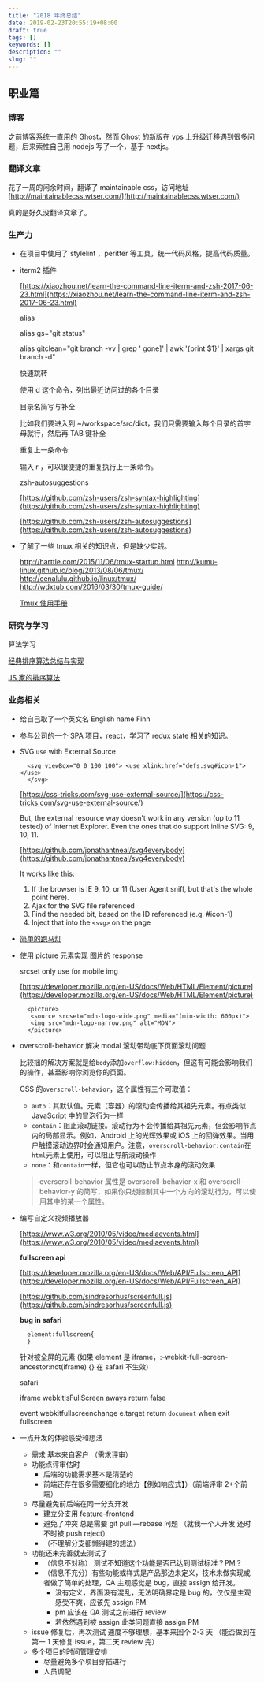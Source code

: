 ```yaml
---
title: "2018 年终总结"
date: 2019-02-23T20:55:19+08:00
draft: true
tags: []
keywords: []
description: ""
slug: ""
---
```


## 职业篇

### 博客

之前博客系统一直用的 Ghost，然而 Ghost 的新版在 vps 上升级迁移遇到很多问题，后来索性自己用 nodejs 写了一个，基于 nextjs。

### 翻译文章

花了一周的闲余时间，翻译了 maintainable css，访问地址 [http://maintainablecss.wtser.com/](http://maintainablecss.wtser.com/)

真的是好久没翻译文章了。

### 生产力

- 在项目中使用了 stylelint ，peritter 等工具，统一代码风格，提高代码质量。
- iterm2 插件

  [https://xiaozhou.net/learn-the-command-line-iterm-and-zsh-2017-06-23.html](https://xiaozhou.net/learn-the-command-line-iterm-and-zsh-2017-06-23.html)

  alias

  alias gs="git status"

  alias gitclean="git branch -vv | grep ' gone]' | awk '{print \$1}' | xargs git branch -d"

  快速跳转

  使用 d 这个命令，列出最近访问过的各个目录

  目录名简写与补全

  比如我们要进入到 ~/workspace/src/dict，我们只需要输入每个目录的首字母就行，然后再 TAB 键补全

  重复上一条命令

  输入 r ，可以很便捷的重复执行上一条命令。

  zsh-autosuggestions

  [https://github.com/zsh-users/zsh-syntax-highlighting](https://github.com/zsh-users/zsh-syntax-highlighting)

  [https://github.com/zsh-users/zsh-autosuggestions](https://github.com/zsh-users/zsh-autosuggestions)

- 了解了一些 tmux 相关的知识点，但是缺少实践。

  http://harttle.com/2015/11/06/tmux-startup.html
  http://kumu-linux.github.io/blog/2013/08/06/tmux/
  http://cenalulu.github.io/linux/tmux/
  http://wdxtub.com/2016/03/30/tmux-guide/

  [Tmux 使用手册](http://louiszhai.github.io/2017/09/30/tmux/?hmsr=toutiao.io&utm_medium=toutiao.io&utm_source=toutiao.io)

### 研究与学习

算法学习

[经典排序算法总结与实现](http://wuchong.me/blog/2014/02/09/algorithm-sort-summary/)

[JS 家的排序算法](https://www.jianshu.com/p/1b4068ccd505)

### 业务相关

- 给自己取了一个英文名 English name Finn
- 参与公司的一个 SPA 项目，react，学习了 redux state 相关的知识。
- SVG `use` with External Source

        <svg viewBox="0 0 100 100"> <use xlink:href="defs.svg#icon-1"></use>
        </svg>

  [https://css-tricks.com/svg-use-external-source/](https://css-tricks.com/svg-use-external-source/)

  But, the external resource way doesn't work in any version (up to 11 tested) of Internet Explorer. Even the ones that do support inline SVG: 9, 10, 11.

  [https://github.com/jonathantneal/svg4everybody](https://github.com/jonathantneal/svg4everybody)

  It works like this:

  1. If the browser is IE 9, 10, or 11 (User Agent sniff, but that's the whole point here).
  2. Ajax for the SVG file referenced
  3. Find the needed bit, based on the ID referenced (e.g. #icon-1)
  4. Inject that into the `<svg>` on the page

- [简单的跑马灯](https://segmentfault.com/a/1190000013160055)
- 使用 picture 元素实现 图片的 response

  srcset only use for mobile img

  [https://developer.mozilla.org/en-US/docs/Web/HTML/Element/picture](https://developer.mozilla.org/en-US/docs/Web/HTML/Element/picture)

        <picture>
         <source srcset="mdn-logo-wide.png" media="(min-width: 600px)">
         <img src="mdn-logo-narrow.png" alt="MDN">
        </picture>

- overscroll-behavior 解决 modal 滚动带动底下页面滚动问题

  比较拙的解决方案就是给`body`添加`overflow:hidden`，但这有可能会影响我们的操作，甚至影响你浏览你的页面。

  CSS 的`overscroll-behavior`，这个属性有三个可取值：

  - `auto`：其默认值。元素（容器）的滚动会传播给其祖先元素。有点类似 JavaScript 中的冒泡行为一样
  - `contain`：阻止滚动链接。滚动行为不会传播给其祖先元素，但会影响节点内的局部显示。例如，Android 上的光辉效果或 iOS 上的回弹效果。当用户触摸滚动边界时会通知用户。注意，`overscroll-behavior:contain`在`html`元素上使用，可以阻止导航滚动操作
  - `none`：和`contain`一样，但它也可以防止节点本身的滚动效果

  > overscroll-behavior 属性是 overscroll-behavior-x 和 overscroll-behavior-y 的简写，如果你只想控制其中一个方向的滚动行为，可以使用其中的某一个属性。

- 编写自定义视频播放器

  [https://www.w3.org/2010/05/video/mediaevents.html](https://www.w3.org/2010/05/video/mediaevents.html)

  **fullscreen api**

  [https://developer.mozilla.org/en-US/docs/Web/API/Fullscreen_API](https://developer.mozilla.org/en-US/docs/Web/API/Fullscreen_API)

  [https://github.com/sindresorhus/screenfull.js](https://github.com/sindresorhus/screenfull.js)

  **bug in safari**

        element:fullscreen{
        }

  针对被全屏的元素 (如果 element 是 iframe，:-webkit-full-screen-ancestor:not(iframe) {} 在 safari 不生效)

  safari

  iframe webkitIsFullScreen aways return false

  event webkitfullscreenchange e.target return `document` when exit fullscreen

- 一点开发的体验感受和想法
  - 需求 基本来自客户 （需求评审）
  - 功能点评审估时
    - 后端的功能需求基本是清楚的
    - 前端还存在很多需要细化的地方【例如响应式】）（前端评审 2+个前端）
  - 尽量避免前后端在同一分支开发
    - 建立分支用 feature-frontend
    - 避免了冲突 总是需要 git pull —rebase 问题 （就我一个人开发 还时不时被 push reject）
    - （不理解分支都懒得建的想法）
  - 功能还未完善就去测试了
    - （信息不对称） 测试不知道这个功能是否已达到测试标准？PM？
    - （信息不充分）有些功能或样式是产品那边未定义，技术未做实现或者做了简单的处理，QA 主观感觉是 bug，直接 assign 给开发。
      - 没有定义，界面没有混乱，无法明确界定是 bug 的，仅仅是主观感受不爽，应该先 assign PM
      - pm 应该在 QA 测试之前进行 review
      - 若依然遇到被 assign 此类问题直接 assign PM
  - issue 修复后，再次测试 速度不够理想，基本来回个 2-3 天 （能否做到在第一 1 天修复 issue，第二天 review 完）
  - 多个项目的时间管理安排
    - 尽量避免多个项目穿插进行
    - 人员调配
